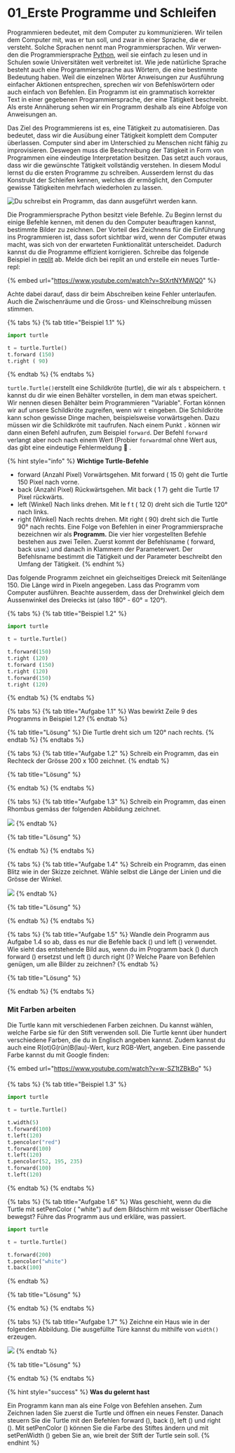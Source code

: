 # 01\_Erste Programme und Schleifen

Programmieren bedeutet, mit dem Computer zu kommunizieren. Wir teilen dem Computer mit, was er tun soll, und zwar in einer Sprache, die er versteht. Solche Sprachen nennt man Programmiersprachen. Wir verwen­den die Programmiersprache [Python](https://www.python.org/), weil sie einfach zu lesen und in Schulen sowie Universitäten weit verbreitet ist. Wie jede natürliche Sprache besteht auch eine Programmiersprache aus Wörtern, die eine bestimmte Bedeutung haben. Weil die einzelnen Wörter Anweisungen zur Ausführung einfacher Aktionen entsprechen, sprechen wir von Befehls­wörtern oder auch einfach von Befehlen. Ein Programm ist ein grammatisch korrekter Text in einer gegebenen Programmiersprache, der eine Tätigkeit beschreibt. Als erste Annäherung sehen wir ein Programm deshalb als eine Ab­folge von Anweisungen an.

Das Ziel des Programmierens ist es, eine Tätigkeit zu automatisieren. Das bedeutet, dass wir die Ausübung einer Tätigkeit komplett dem Computer überlassen. Computer sind aber im Unterschied zu Menschen nicht fähig zu improvisieren. Deswegen muss die Beschreibung der Tätigkeit in Form von Programmen eine eindeutige Interpretation besitzen. Das setzt auch voraus, dass wir die gewünschte Tätigkeit vollständig verstehen. In diesem Modul lernst du die ersten Programme zu schreiben. Ausserdem lernst du das Konstrukt der Schleifen kennen, welches dir ermöglicht, den Computer gewisse Tätig­keiten mehrfach wiederholen zu lassen.

![Du schreibst ein Programm, das dann ausgef&#xFC;hrt werden kann.](../../.gitbook/assets/grafik%20%2814%29.png)

Die Programmiersprache Python besitzt viele Befehle. Zu Beginn lernst du einige Befehle kennen, mit denen du den Computer beauftragen kannst, bestimmte Bilder zu zeichnen. Der Vorteil des Zeichnens für die Einführung ins Programmieren ist, dass sofort sichtbar wird, wenn der Computer etwas macht, was sich von der erwarteten Funktionalität unterscheidet. Dadurch kannst du die Programme effizient korrigieren. Schreibe das folgende Beispiel in [replit](https://replit.com/) ab. Melde dich bei replit an und erstelle ein neues Turtle-repl:

{% embed url="https://www.youtube.com/watch?v=StXrtNYMWQ0" %}

Achte dabei darauf, dass dir beim Abschreiben keine Fehler unterlaufen. Auch die Zwischenräume und die Gross- und Kleinschreibung müssen stimmen.

{% tabs %}
{% tab title="Beispiel 1.1" %}
```python
import turtle

t = turtle.Turtle()
t.forward (150) 
t.right ( 90) 
```
{% endtab %}
{% endtabs %}

`turtle.Turtle()`erstellt eine Schildkröte \(turtle\), die wir als `t` abspeichern. `t` kannst du dir wie einen Behälter vorstellen, in dem man etwas speichert. Wir nennen diesen Behälter beim Programmieren "Variable". Fortan können wir auf unsere Schildkröte zugreifen, wenn wir `t` eingeben. Die Schildkröte kann schon gewisse Dinge machen, beispielsweise vorwärtsgehen. Dazu müssen wir die Schildkröte mit `t`aufrufen. Nach einem Punkt `.` können wir dann einen Befehl aufrufen, zum Beispiel `forward`. Der Befehl `forward` verlangt aber noch nach einem Wert \(Probier `forward`mal ohne Wert aus, das gibt eine eindeutige Fehlermeldung 🧐 .

{% hint style="info" %}
**Wichtige Turtle-Befehle**

* forward \(Anzahl Pixel\) Vorwärtsgehen. Mit forward \( 15 0\) geht die Turtle 150 Pixel nach vorne.
* back \(Anzahl Pixel\) Rückwärtsgehen. Mit back \( 1 7\) geht die Turtle 17 Pixel rückwärts.
* left \(Winkel\) Nach links drehen. Mit le f t \( 12 0\) dreht sich die Turtle 120° nach links.
* right \(Winkel\) Nach rechts drehen. Mit right \( 90\) dreht sich die Turtle 90° nach rechts.  Eine Folge von Befehlen in einer Programmiersprache bezeichnen wir als **Programm.** Die vier hier vorgestellten Befehle bestehen aus zwei Teilen. Zuerst kommt der Befehlsname \( forward, back usw.\) und danach in Klammern der Parameterwert. Der Befehlsname bestimmt die Tätigkeit und der Parameter beschreibt den Umfang der Tätigkeit.
{% endhint %}

Das folgende Programm zeichnet ein gleichseitiges Dreieck mit Seitenlänge 150. Die Länge wird in Pixeln angegeben. Lass das Programm vom Computer ausführen. Beachte ausserdem, dass der Drehwinkel gleich dem Aussen­winkel des Dreiecks ist \(also 180° - 60° = 120°\).

{% tabs %}
{% tab title="Beispiel 1.2" %}
```python
import turtle

t = turtle.Turtle()

t.forward(150)
t.right (120)
t.forward (150)
t.right (120)
t.forward(150)
t.right (120)
```
{% endtab %}
{% endtabs %}

{% tabs %}
{% tab title="Aufgabe 1.1" %}
Was bewirkt Zeile 9 des Programms in Beispiel 1.2?
{% endtab %}

{% tab title="Lösung" %}
Die Turtle dreht sich um 120° nach rechts.
{% endtab %}
{% endtabs %}

{% tabs %}
{% tab title="Aufgabe 1.2" %}
Schreib ein Programm, das ein Rechteck der Grösse 200 x 100 zeichnet.
{% endtab %}

{% tab title="Lösung" %}

{% endtab %}
{% endtabs %}

{% tabs %}
{% tab title="Aufgabe 1.3" %}
Schreib  ein Programm, das einen Rhombus gemäss der folgenden Abbildung zeichnet.

![](../../.gitbook/assets/grafik%20%2810%29.png)
{% endtab %}

{% tab title="Lösung" %}

{% endtab %}
{% endtabs %}

{% tabs %}
{% tab title="Aufgabe 1.4" %}
Schreib ein Programm, das einen Blitz wie in der Skizze zeichnet. Wähle selbst die Länge der Linien und die Grösse der Winkel.

![](../../.gitbook/assets/grafik%20%286%29.png)
{% endtab %}

{% tab title="Lösung" %}

{% endtab %}
{% endtabs %}

{% tabs %}
{% tab title="Aufgabe 1.5" %}
Wandle dein Programm aus Aufgabe 1.4 so ab, dass es nur die Befehle back \(\) und left \(\) verwendet. Wie sieht das entstehende Bild aus, wenn du im Programm back \(\) durch forward \(\) ersetzst und left \(\) durch right \(\)? Welche Paare von Befehlen genügen, um alle Bilder zu zeichnen?
{% endtab %}

{% tab title="Lösung" %}

{% endtab %}
{% endtabs %}

### Mit Farben arbeiten

Die Turtle kann mit verschiedenen Farben zeichnen. Du kannst wählen, welche Farbe sie für den Stift verwenden soll. Die Turtle kennt über hundert verschiedene Farben, die du in Englisch angeben kannst. Zudem kannst du auch eine R\(ot\)G\(rün\)B\(lau\)-Wert, kurz RGB-Wert, angeben. Eine passende Farbe kannst du mit Google finden:

{% embed url="https://www.youtube.com/watch?v=w-SZ1tZBkBo" %}

#### 

{% tabs %}
{% tab title="Beispiel 1.3" %}
```python
import turtle

t = turtle.Turtle()

t.width(5)
t.forward(100)
t.left(120)
t.pencolor("red")
t.forward(100)
t.left(120)
t.pencolor(52, 195, 235)
t.forward(100)
t.left(120) 
```
{% endtab %}
{% endtabs %}

{% tabs %}
{% tab title="Aufgabe 1.6" %}
Was geschieht, wenn du die Turtle mit setPenColor \( "white"\) auf dem Bildschirm mit weisser Oberfläche bewegst? Führe das Programm aus und erkläre, was passiert.

```python
import turtle

t = turtle.Turtle()

t.forward(200)
t.pencolor("white")
t.back(100)
```
{% endtab %}

{% tab title="Lösung" %}

{% endtab %}
{% endtabs %}

{% tabs %}
{% tab title="Aufgabe 1.7" %}
Zeichne ein Haus wie in der folgenden Abbildung. Die ausgefüllte Türe kannst du mithilfe von `width()` erzeugen.  


![](../../.gitbook/assets/grafik%20%2818%29.png)
{% endtab %}

{% tab title="Lösung" %}

{% endtab %}
{% endtabs %}

{% hint style="success" %}
**Was du gelernt hast**

Ein Programm kann man als eine Folge von Befehlen ansehen. Zum Zeichnen laden Sie zuerst die Turtle und öffnen ein neues Fenster. Danach steuern Sie die Turtle mit den Befehlen forward \(\), back \(\), left \(\) und right \(\). Mit setPenColor \(\) können Sie die Farbe des Stiftes ändern und mit setPenWidth \(\) geben Sie an, wie breit der Stift der Turtle sein soll.
{% endhint %}

